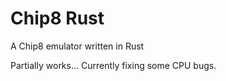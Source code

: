 Chip8 Rust
========

A Chip8 emulator written in Rust

Partially works... Currently fixing some CPU bugs.